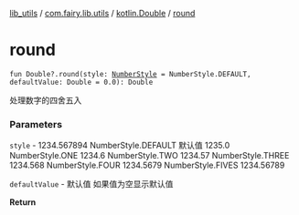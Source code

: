 [lib_utils](../../index.md) / [com.fairy.lib.utils](../index.md) / [kotlin.Double](index.md) / [round](./round.md)

# round

`fun Double?.round(style: `[`NumberStyle`](../../com.fairy.lib.utils.enum/-number-style/index.md)` = NumberStyle.DEFAULT, defaultValue: Double = 0.0): Double`

处理数字的四舍五入

### Parameters

`style` - 1234.567894
    NumberStyle.DEFAULT 默认值 1235.0
    NumberStyle.ONE 1234.6
    NumberStyle.TWO 1234.57
    NumberStyle.THREE 1234.568
    NumberStyle.FOUR 1234.5679
    NumberStyle.FIVES 1234.56789

`defaultValue` - 默认值 如果值为空显示默认值

**Return**

